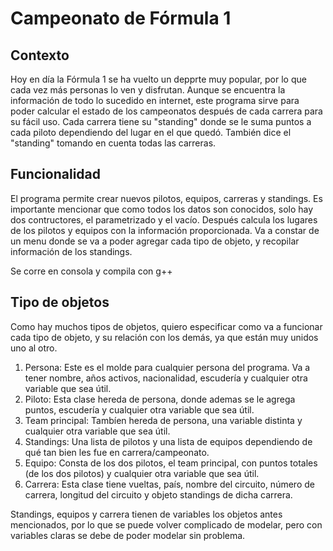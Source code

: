 # Campeonato de Fórmula 1

## Contexto
Hoy en día la Fórmula 1 se ha vuelto un depprte muy popular, por lo que cada vez más personas lo ven y disfrutan. Aunque se encuentra la información de todo lo sucedido en internet, este programa sirve para poder calcular el estado de los campeonatos después de cada carrera para su fácil uso. Cada carrera tiene su "standing" donde se le suma puntos a cada piloto dependiendo del lugar en el que quedó. También dice el "standing" tomando en cuenta todas las carreras. 

## Funcionalidad
El programa permite crear nuevos pilotos, equipos, carreras y standings. Es importante mencionar que como todos los datos son conocidos, solo hay dos contructores, el parametrizado y el vacío. Después calcula los lugares de los pilotos y equipos con la información proporcionada. 
Va a constar de un menu donde se va a poder agregar cada tipo de objeto, y recopilar información de los standings. 

Se corre en consola y compila con g++

## Tipo de objetos
Como hay muchos tipos de objetos, quiero especificar como va a funcionar cada tipo de objeto, y su relación con los demás, ya que están muy unidos uno al otro. 

1. Persona: Este es el molde para cualquier persona del programa. Va a tener nombre, años activos, nacionalidad, escudería y cualquier otra variable que sea útil. 
2. Piloto: Esta clase hereda de persona, donde ademas se le agrega puntos, escudería y cualquier otra variable que sea útil. 
3. Team principal: Tambíen hereda de persona, una variable distinta y cualquier otra variable que sea útil. 
4. Standings: Una lista de pilotos y una lista de equipos dependiendo de qué tan bien les fue en carrera/campeonato. 
5. Equipo: Consta de los dos pilotos, el team principal, con puntos totales (de los dos pilotos) y cualquier otra variable que sea útil.
6. Carrera: Esta clase tiene vueltas, país, nombre del circuito, número de carrera, longitud del circuito y objeto standings de dicha carrera. 

Standings, equipos y carrera tienen de variables los objetos antes mencionados, por lo que se puede volver complicado de modelar, pero con variables claras se debe de poder modelar sin problema. 

